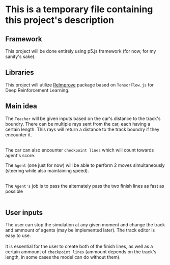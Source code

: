 # This is a temporary file containing this project's description

## Framework
This project will be done entirely using p5.js framework (for now, for my sanity's sake).

## Libraries
This project will utilize [ReImprove](https://github.com/BeTomorrow/ReImproveJS) package based on `TensorFlow.js` for Deep Reinforcement Learning.

## Main idea
The `Teacher` will be given inputs based on the car's distance to the track's boundry. There can be multiple rays sent from the car, each having a certain length. This rays will return a distance to the track boundry if they encounter it. <br><br>

The car can also encounter `checkpoint lines` which will count towards agent's score.

The `Agent` (one just for now) will be able to perform 2 moves simultaneously (steering while also maintaining speed). <br><br>

The `Agent's` job is to pass the alternately pass the two finish lines as fast as possible <br><br>

## User inputs

The user can stop the simulation at any given moment and change the track and ammount of agents (may be implemented later). The track editor is easy to use. <br><br>
It is essential for the user to create both of the finish lines, as well as a certain ammount of `checkpoint lines` (ammount depends on the track's length, in some cases the model can do without them).
